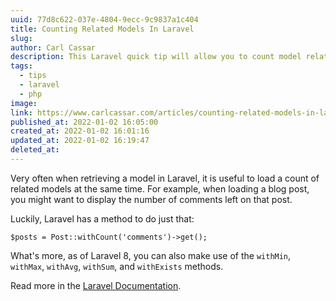 ```yaml
---
uuid: 77d8c622-037e-4804-9ecc-9c9837a1c404
title: Counting Related Models In Laravel
slug: 
author: Carl Cassar
description: This Laravel quick tip will allow you to count model relations whilst ensuring you don't encounter an N+1 problem.
tags:
  - tips
  - laravel
  - php
image: 
link: https://www.carlcassar.com/articles/counting-related-models-in-laravel
published_at: 2022-01-02 16:05:00
created_at: 2022-01-02 16:01:16
updated_at: 2022-01-02 16:19:47
deleted_at:
---
```

Very often when retrieving a model in Laravel, it is useful to load a count of related models at the same time. For example, when loading a blog post, you might want to display the number of comments left on that post.

Luckily, Laravel has a method to do just that:

```
$posts = Post::withCount('comments')->get();
```

What's more, as of Laravel 8, you can also make use of the `withMin`, `withMax`, `withAvg`, `withSum`, and `withExists` methods.

Read more in the [Laravel Documentation](https://laravel.com/docs/8.x/eloquent-relationships#counting-related-models).
